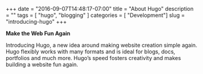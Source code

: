 +++
date = "2016-09-07T14:48:17-07:00"
title       = "About Hugo"
description = ""
tags        = [ "hugo", "blogging" ]
categories  = [ "Development"]
slug = "introducing-hugo"
+++

**Make the Web Fun Again**

Introducing Hugo, a new idea around making website creation simple again. Hugo flexibly works with many formats and is ideal for blogs, docs, portfolios and much more. Hugo’s speed fosters creativity and makes building a website fun again.

